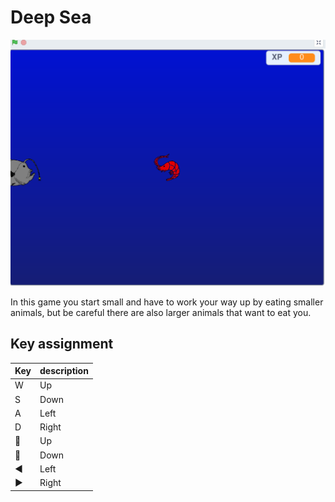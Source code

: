 # Deep Sea


![](preview.png)

In this game you start small and have to work your way up by eating smaller animals, but be careful there are also larger animals that want to eat you.

## Key assignment

| Key | description |
| --- | --- |
| W | Up
| S | Down
| A | Left
| D | Right
| 🔼️ | Up
| 🔽️ | Down
| ◀️ | Left
| ▶️ | Right
